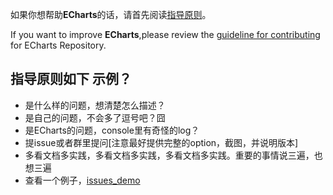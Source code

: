 如果你想帮助**ECharts**的话，请首先阅读[指导原则](http://echarts.baidu.com)。

If you want to improve **ECharts**,please review the [guideline for contributing](http://echarts.baidu.com) for ECharts Repository.

## 指导原则如下 示例？

- 是什么样的问题，想清楚怎么描述？
- 是自己的问题，不会多了逗号吧？囧
- 是ECharts的问题，console里有奇怪的log？
- 提issue或者群里提问[注意最好提供完整的option，截图，并说明版本]
- 多看文档多实践，多看文档多实践，多看文档多实践。重要的事情说三遍，也想三遍
- 查看一个例子，[issues_demo](https://github.com/SuperZDev/echarts/blob/master/.github/ISSUE_TEMPLATE.md)



